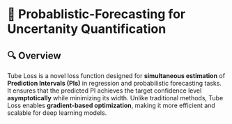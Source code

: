 # 📌 Probablistic-Forecasting for Uncertanity Quantification

## **🔍 Overview**
Tube Loss is a novel loss function designed for **simultaneous estimation** of **Prediction Intervals (PIs)** in regression and probabilistic forecasting tasks. It ensures that the predicted PI achieves the target confidence level **asymptotically** while minimizing its width. Unlike traditional methods, Tube Loss enables **gradient-based optimization**, making it more efficient and scalable for deep learning models.

